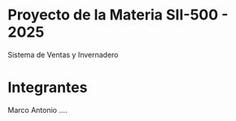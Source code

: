 # Proyecto de la Materia SII-500 - 2025
Sistema de Ventas y Invernadero

# Integrantes
Marco Antonio ....
